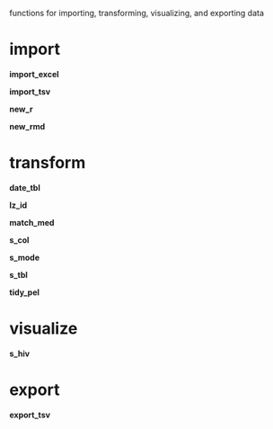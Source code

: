 functions for importing, transforming, visualizing, and exporting data

# import

**import_excel**

**import_tsv**

**new_r**

**new_rmd**

# transform

**date_tbl**

**lz_id**

**match_med**

**s_col**

**s_mode**

**s_tbl**

**tidy_pel**

# visualize

**s_hiv**

# export

**export_tsv**